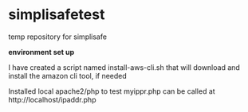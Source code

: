 # simplisafetest
temp repository for simplisafe

<b>environment set up</b>
<p>I have created a script named install-aws-cli.sh that will download and install the amazon cli tool, if needed</p>
 


Installed local apache2/php to test myippr.php  can be called at http://localhost/ipaddr.php
